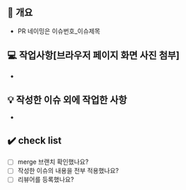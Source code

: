 ## 📖 개요
- PR 네이밍은 이슈번호_이슈제목

## 💻 작업사항[브라우저 페이지 화면 사진 첨부]

-

## 💡 작성한 이슈 외에 작업한 사항

-

## ✔️ check list
- [ ] merge 브랜치 확인했나요?
- [ ] 작성한 이슈의 내용을 전부 적용했나요?
- [ ] 리뷰어를 등록했나요?
